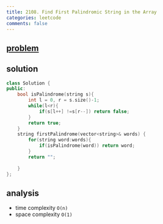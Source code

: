 ```yaml
---
title: 2108. Find First Palindromic String in the Array
categories: leetcode
comments: false
---
```



## [problem](https://leetcode.com/problems/find-first-palindromic-string-in-the-array/)

## solution

```c++
class Solution {
public:
    bool isPalindrome(string s){
        int l = 0, r = s.size()-1;
        while(l<r){
            if(s[l++] !=s[r--]) return false;
        }
        return true;
    }
    string firstPalindrome(vector<string>& words) {
        for(string word:words){
            if(isPalindrome(word)) return word;
        }
        return "";
        
    }
};
```

## analysis
- time complexity `O(n)`
- space complexity `O(1)`